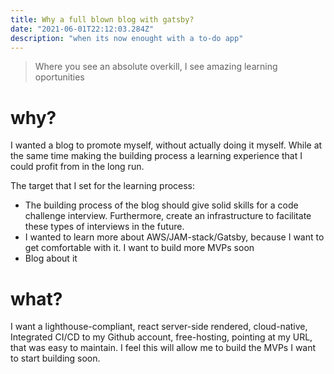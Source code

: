 ```yaml
---
title: Why a full blown blog with gatsby?
date: "2021-06-01T22:12:03.284Z"
description: "when its now enought with a to-do app"
---
```


> Where you see an absolute overkill, I see amazing learning oportunities


# why?

I wanted a blog to promote myself, without actually doing it myself. While at the same time making the building process a learning experience that I could profit from in the long run.


The target that I set for the learning process:
- The building process of the blog should give solid skills for a code challenge interview. Furthermore, create an infrastructure to facilitate these types of interviews in the future.
- I wanted to learn more about AWS/JAM-stack/Gatsby, because I want to get comfortable with it. I want to build more MVPs soon
- Blog about it

# what?

I want a lighthouse-compliant, react server-side rendered, cloud-native, Integrated CI/CD to my Github account, free-hosting, pointing at my URL, that was easy to maintain. 
I feel this will allow me to build the MVPs I want to start building soon. 
